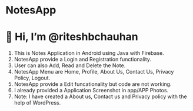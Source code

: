 # NotesApp

# 👋 Hi, I’m @riteshbchauhan
1. This is Notes Application in Android using Java with Firebase. 
2. NotesApp provide a Login and Registration functionality.
3. User can also Add, Read and Delete the Note. 
4. NotesApp Menu are Home, Profile, About Us, Contact Us, Privacy Policy, Logout. 
5. NotesApp provide a Edit funcationality but code are not working.
6. I already provided a Application Screenshot in app/APP Photos.
7. Note: I have created a About us, Contact us and Privacy policy with the help of WordPress.
